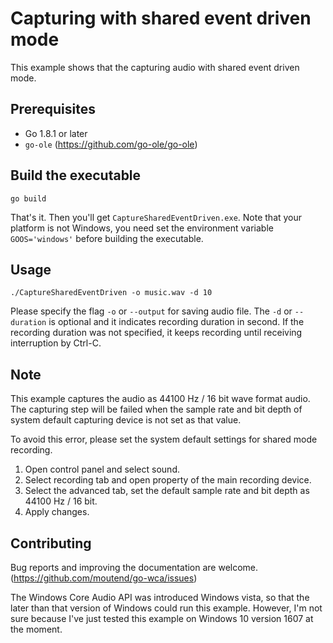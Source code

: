 # Capturing with shared event driven mode

This example shows that the capturing audio with shared event driven mode.

## Prerequisites

- Go 1.8.1 or later
- `go-ole` (https://github.com/go-ole/go-ole)

## Build the executable

```shell
go build
```

That's it. Then you'll get `CaptureSharedEventDriven.exe`. Note that your platform is not Windows, you need set the environment variable `GOOS='windows'` before building the executable.

## Usage

```shell
./CaptureSharedEventDriven -o music.wav -d 10
```

Please specify the flag `-o` or `--output` for saving audio file. The `-d` or `--duration` is optional and it indicates recording duration in second. If the recording duration was not specified, it keeps recording until receiving interruption by Ctrl-C.

## Note

This example captures the audio as 44100 Hz / 16 bit wave format audio. The capturing step will be failed when the sample rate and bit depth of system default capturing device is not set as that value.

To avoid this error, please set the system default settings for shared mode recording.

1. Open control panel and select sound.
1. Select recording tab and open property of the main recording device.
1. Select the advanced tab, set the default sample rate and bit depth as 44100 Hz / 16 bit.
1. Apply changes.

## Contributing

Bug reports and improving the documentation are welcome. (https://github.com/moutend/go-wca/issues)

The Windows Core Audio API was introduced Windows vista, so that the later than that version of Windows could run this example. However, I'm not sure because I've just tested this example on Windows 10 version 1607 at the moment.
